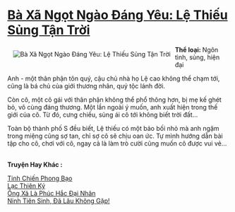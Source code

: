 <a href="https://utruyen.com/ba-xa-ngot-ngao-dang-yeu-le-thieu-sung-tan-troi/17409/" title="Bà Xã Ngọt Ngào Đáng Yêu: Lệ Thiếu Sủng Tận Trời"><h1>Bà Xã Ngọt Ngào Đáng Yêu: Lệ Thiếu Sủng Tận Trời</h1></a><div style="display:table"><img align="right" style="float: left; padding: 10px;" src="https://utruyen.com/images/story/200x260/ba-xa-ngot-ngao-dang-yeu-le-thieu-sung-tan-troi.jpg" alt="Bà Xã Ngọt Ngào Đáng Yêu: Lệ Thiếu Sủng Tận Trời"><b>Thể loại: </b>Ngôn tình, sủng, hiện đại<p></p>Anh - một thân phận tôn quý, cậu chủ nhà họ Lệ cao không thể chạm tới, cũng là bá chủ của giới thương nhân, quý tộc lánh đời.<p></p>Còn cô, một cô gái với thân phận không thể phổ thông hơn, bị mẹ kế ghét bỏ, vô cùng đáng thương. Một lần ngoài ý muốn, anh xuất hiện trong thế giới của cô. Từ đó, cưng chiều, sủng ái cô tới không biết trời đất...<p></p>Toàn bộ thành phố S đều biết, Lệ thiếu có một bảo bối nhỏ mà anh ngậm trong miệng cũng sợ tan, chỉ sợ cô sẽ chịu oan ức. Tự mình hướng dẫn bài tập cho cô, chơi với cô, ngay cả là làm trò cười cũng muốn cô được vui vẻ...</div><p><br><b>Truyện Hay Khác :</b></p><a href="https://utruyen.com/tinh-chien-phong-bao/9489/" alt="Tinh Chiến Phong Bạo">Tinh Chiến Phong Bạo</a><br/><a href="https://github.com/quanluxury/truyenhot/tree/master/truyenhay/12451/" alt="Lạc Thiên Ký">Lạc Thiên Ký</a><br/><a href="https://github.com/quanluxury/truyenhot/tree/master/truyenhay/1311/" alt="Ông Xã Là Phúc Hắc Đại Nhân">Ông Xã Là Phúc Hắc Đại Nhân</a><br/><a href="https://github.com/quanluxury/ngontinhhot/tree/master/truyenhay/18339/" alt="Ninh Tiên Sinh, Đã Lâu Không Gặp!">Ninh Tiên Sinh, Đã Lâu Không Gặp!</a><br/>